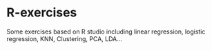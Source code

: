 # R-exercises
Some exercises based on R studio including linear regression, logistic regression, KNN, Clustering, PCA, LDA...
